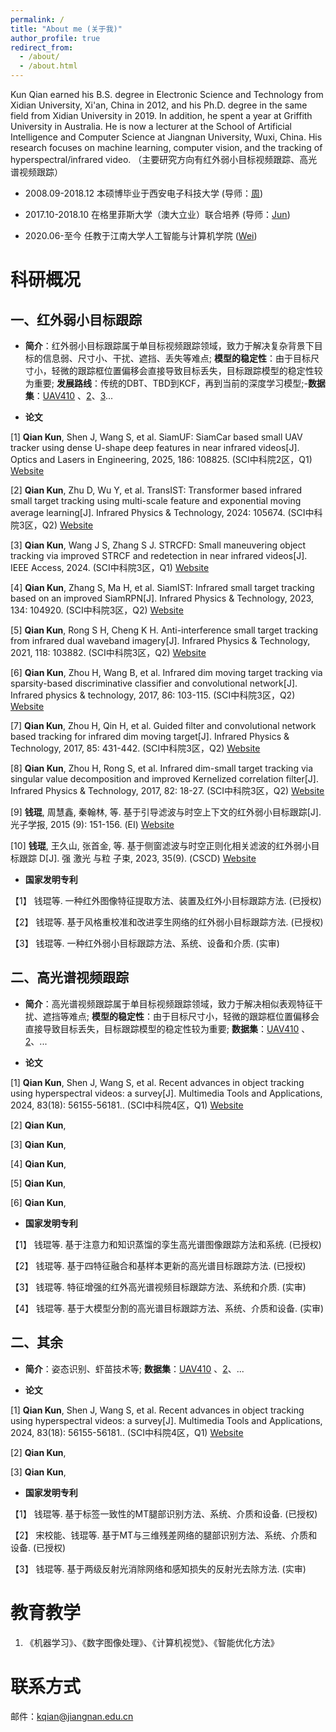 ```yaml
---
permalink: /
title: "About me (关于我)"
author_profile: true
redirect_from: 
  - /about/
  - /about.html
---
```


Kun Qian earned his B.S. degree in Electronic Science and Technology from Xidian University, Xi'an, China in 2012, and his Ph.D. degree in the same field from Xidian University in 2019. In addition, he spent a year at Griffith University in Australia. He is now a lecturer at the School of Artificial Intelligence and Computer Science at Jiangnan University, Wuxi, China. His research focuses on machine learning, computer vision, and the tracking of hyperspectral/infrared video. （主要研究方向有红外弱小目标视频跟踪、高光谱视频跟踪）

- 2008.09-2018.12 本硕博毕业于西安电子科技大学 (导师：[周](https://web.xidian.edu.cn/hxzhou/))

- 2017.10-2018.10 在格里菲斯大学（澳大立业）联合培养 (导师：[Jun](https://web.xidian.edu.cn/hxzhou/))

- 2020.06-至今 任教于江南大学人工智能与计算机学院 ([Wei](https://web.xidian.edu.cn/hxzhou/))

科研概况
======
一、红外弱小目标跟踪
------

- **简介**：红外弱小目标跟踪属于单目标视频跟踪领域，致力于解决复杂背景下目标的信息弱、尺寸小、干扰、遮挡、丢失等难点; **模型的稳定性**：由于目标尺寸小，轻微的跟踪框位置偏移会直接导致目标丢失，目标跟踪模型的稳定性较为重要; **发展路线**：传统的DBT、TBD到KCF，再到当前的深度学习模型;-**数据集**：[UAV410](https://github.com/HwangBo94/Anti-UAV410) 、[2](https://www.scidb.cn/en/detail?dataSetId=808025946870251520)、[3](https://www.scidb.cn/en/detail?dataSetId=720626420933459968)...

- **论文**

[1] **Qian Kun**, Shen J, Wang S, et al. SiamUF: SiamCar based small UAV tracker using dense U-shape deep features in near infrared videos[J]. Optics and Lasers in Engineering, 2025, 186: 108825. (SCI中科院2区，Q1) [Website](https://www.sciencedirect.com/science/article/abs/pii/S0143816625000120)

[2] **Qian Kun**, Zhu D, Wu Y, et al. TransIST: Transformer based infrared small target tracking using multi-scale feature and exponential moving average learning[J]. Infrared Physics & Technology, 2024: 105674. (SCI中科院3区，Q2) [Website](https://www.sciencedirect.com/science/article/abs/pii/S1350449524005589)

[3] **Qian Kun**, Wang J S, Zhang S J. STRCFD: Small maneuvering object tracking via improved STRCF and redetection in near infrared videos[J]. IEEE Access, 2024. (SCI中科院3区，Q1) [Website](https://ieeexplore.ieee.org/abstract/document/10379631)

[4] **Qian Kun**, Zhang S, Ma H, et al. SiamIST: Infrared small target tracking based on an improved SiamRPN[J]. Infrared Physics & Technology, 2023, 134: 104920. (SCI中科院3区，Q2) [Website](https://www.sciencedirect.com/science/article/abs/pii/S135044952300378X) 

[5] **Qian Kun**, Rong S H, Cheng K H. Anti-interference small target tracking from infrared dual waveband imagery[J]. Infrared Physics & Technology, 2021, 118: 103882. (SCI中科院3区，Q2) [Website](https://www.sciencedirect.com/science/article/abs/pii/S1350449521002541) 

[6] **Qian Kun**, Zhou H, Wang B, et al. Infrared dim moving target tracking via sparsity-based discriminative classifier and convolutional network[J]. Infrared physics & technology, 2017, 86: 103-115. (SCI中科院3区，Q2) [Website](https://www.sciencedirect.com/science/article/abs/pii/S1350449516304522) 

[7] **Qian Kun**, Zhou H, Qin H, et al. Guided filter and convolutional network based tracking for infrared dim moving target[J]. Infrared Physics & Technology, 2017, 85: 431-442. (SCI中科院3区，Q2) [Website](https://www.sciencedirect.com/science/article/abs/pii/S1350449517301652) 

[8] **Qian Kun**, Zhou H, Rong S, et al. Infrared dim-small target tracking via singular value decomposition and improved Kernelized correlation filter[J]. Infrared Physics & Technology, 2017, 82: 18-27. (SCI中科院3区，Q2) [Website](https://www.sciencedirect.com/science/article/abs/pii/S1350449516304832) 

[9] **钱琨**, 周慧鑫, 秦翰林, 等. 基于引导滤波与时空上下文的红外弱小目标跟踪[J]. 光子学报, 2015 (9): 151-156. (EI) [Website](https://www.researching.cn/ArticlePdf/m00009/2015/44/9/0910003.pdf) 

[10] **钱琨**, 王久山, 张首金, 等. 基于侧窗滤波与时空正则化相关滤波的红外弱小目标跟踪 D[J]. 强 激光 与粒 子束, 2023, 35(9). (CSCD) [Website](https://www.researching.cn/ArticlePdf/m00012/2023/35/9/099002.pdf) 

- **国家发明专利**

【1】 钱琨等. 一种红外图像特征提取方法、装置及红外小目标跟踪方法. (已授权)

【2】 钱琨等. 基于风格重校准和改进孪生网络的红外弱小目标跟踪方法. (已授权)

【3】 钱琨等. 一种红外弱小目标跟踪方法、系统、设备和介质. (实审)




二、高光谱视频跟踪
------

- **简介**：高光谱视频跟踪属于单目标视频跟踪领域，致力于解决相似表观特征干扰、遮挡等难点; **模型的稳定性**：由于目标尺寸小，轻微的跟踪框位置偏移会直接导致目标丢失，目标跟踪模型的稳定性较为重要; **数据集**：[UAV410](https://github.com/HwangBo94/Anti-UAV410) 、[2](https://www.scidb.cn/en/detail?dataSetId=808025946870251520)、...

- **论文**

[1] **Qian Kun**, Shen J, Wang S, et al. Recent advances in object tracking using hyperspectral videos: a survey[J]. Multimedia Tools and Applications, 2024, 83(18): 56155-56181.. (SCI中科院4区，Q1) [Website](https://link.springer.com/article/10.1007/s11042-023-17758-9)

[2] **Qian Kun**,

[3] **Qian Kun**,

[4] **Qian Kun**,

[5] **Qian Kun**,

[6] **Qian Kun**,

- **国家发明专利**

【1】 钱琨等. 基于注意力和知识蒸馏的孪生高光谱图像跟踪方法和系统. (已授权)

【2】 钱琨等. 基于四特征融合和基样本更新的高光谱目标跟踪方法. (已授权)

【3】 钱琨等. 特征增强的红外高光谱视频目标跟踪方法、系统和介质. (实审)

【4】 钱琨等. 基于大模型分割的高光谱目标跟踪方法、系统、介质和设备. (实审)


二、其余
------

- **简介**：姿态识别、虾苗技术等; **数据集**：[UAV410](https://github.com/HwangBo94/Anti-UAV410) 、[2](https://www.scidb.cn/en/detail?dataSetId=808025946870251520)、...

- **论文**

[1] **Qian Kun**, Shen J, Wang S, et al. Recent advances in object tracking using hyperspectral videos: a survey[J]. Multimedia Tools and Applications, 2024, 83(18): 56155-56181.. (SCI中科院4区，Q1) [Website](https://link.springer.com/article/10.1007/s11042-023-17758-9)

[2] **Qian Kun**,

[3] **Qian Kun**,


- **国家发明专利**

【1】 钱琨等. 基于标签一致性的MT腿部识别方法、系统、介质和设备. (已授权)

【2】 宋校能、钱琨等. 基于MT与三维残差网络的腿部识别方法、系统、介质和设备. (已授权)

【3】 钱琨等. 基于两级反射光消除网络和感知损失的反射光去除方法. (实审)




教育教学
======
1. 《机器学习》、《数字图像处理》、《计算机视觉》、《智能优化方法》


联系方式
======
邮件：kqian@jiangnan.edu.cn


